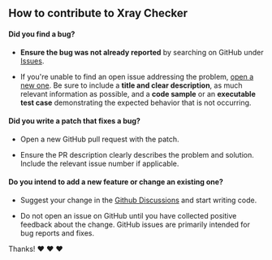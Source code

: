 ## How to contribute to Xray Checker

#### **Did you find a bug?**

- **Ensure the bug was not already reported** by searching on GitHub under [Issues](https://github.com/kutovoys/xray-checker/issues).

- If you're unable to find an open issue addressing the problem, [open a new one](https://github.com/kutovoys/xray-checker/issues/new?template=%F0%9F%90%9E-bug-report.md). Be sure to include a **title and clear description**, as much relevant information as possible, and a **code sample** or an **executable test case** demonstrating the expected behavior that is not occurring.

#### **Did you write a patch that fixes a bug?**

- Open a new GitHub pull request with the patch.

- Ensure the PR description clearly describes the problem and solution. Include the relevant issue number if applicable.

#### **Do you intend to add a new feature or change an existing one?**

- Suggest your change in the [Github Discussions](https://github.com/kutovoys/xray-checker/discussions) and start writing code.

- Do not open an issue on GitHub until you have collected positive feedback about the change. GitHub issues are primarily intended for bug reports and fixes.

Thanks! ❤️ ❤️ ❤️
